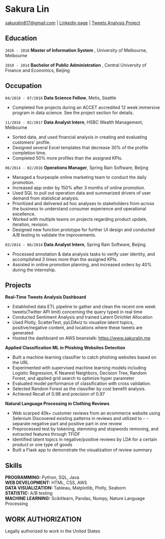 # Sakura Lin

<div id="webaddress">
<a href="sakuralin817@gmail.com">sakuralin817@gmail.com</a>
| <a href="http://https://www.linkedin.com/in/sakuralin/">Linkedin page</a>
| <a href="http://https://www.sakuralin.me">Tweets Analysis Project</a>
</div>

## Education

`2016 - 2018`
__Master of Information System__
, University of Melbourne, Melbourne


`2010 - 2014`
__Bachelor of Public Administration__
, Central University of Finance and Economics, Beijing

## Occupation

`04/2018 - 07/2018`
__Data Science Fellow__, Metis, Seattle
- Completed five projects during an ACCET accredited 12 week immersive program in data science. See the project section for details.

`11/2016 - 02/2017`
__Data Analyst Intern__, HSBC Wealth Management, Melbourne
- Sorted data, and used financial analysis in creating and evaluating customers’ profile. 
- Designed several Excel templates that decrease 30% of the profile completion time. 
- Completed 50% more profiles than the assigned KPIs.

`06/2014 - 02/2016`
__Operations Manager__, Spring Rain Software, Beijing
- Managed a four­people online marketing team to conduct the daily promotion. 
- Increased app order by 150% after 3 months of online promotion.
- Used SQL to pull out operation data and summarized drivers of user demand from statistical analysis.
- Prioritized and delivered ad hoc analyses to stakeholders from across the business to understand consumer experience and operational excellence.
- Worked with multiple teams on projects regarding product update, iteration, revision. 
- Designed new function prototype for further UI design and conducted A/B testing to validate the improvements.

`03/2014 - 06/2014`
__Data Analyst Intern__, Spring Rain Software, Beijing
- Processed annotation & data analysis tasks to verify user identity, and accomplished 3 times more than the assigned KPIs.
- Assisted in online promotion planning, and increased orders by 40% during the internship.

## Projects

__Real-Time Tweets Analysis Dashboard__
- Established data ETL pipeline to gather and clean the recent one week tweets(Twitter API limit) concerning the query typed in real time
- Conducted Sentiment Analysis and trained Latent Dirichlet Allocation
- Used Plotly, ScatterText, pyLDAviz to visualize latent topics, positive/negative content, and locations where these tweets are generated
- Hosted the dashboard on AWS beanstalk: <a href="http://https://www.sakuralin.me">https://www.sakuralin.me</a>

__Applied Classification ML in Phishing Websites Detection__
- Built a machine learning classifier to catch phishing websites based on the URL 
- Experimented with supervised machine learning models including Logistic Regression, K Nearest Neighbors, Decision Tree, Random Forest, and applied grid search to optimize hyper parameter
- Evaluated model performance of classification with cross validation. 
- Selected Random Forest as the classifier by cost benefit analysis.
- Achieved Recall of 0.98 and precision of 0.97

__Natural Language Processing in Clothing Reviews__
- Web scarped 40k+ customer reviews from an e­commerce website using Selenium Discovered existing patterns in reviews and utilized to - - separate negative part and positive part in one review
- Preprocessed test by tokening, stemming and stop­words removing, and extracted features through TF­IDF
- Identified latent topics in negative/positive reviews by LDA for a certain product or one type of goods
- Built a Flask app to demonstrate the visualization of review summary

## Skills

__PROGRAMMING:__ Python, SQL, Java <br/>
__WEB DEVELOPMENT:__ HTML, CSS, AWS <br/>
__DATA VISUALIZATION:__ Tableau, Matplotlib, Plotly, Seaborn <br/>
__STATISTIC:__ A/B testing <br/>
__MACHINE LEARNING:__ Scikit­learn, Pandas, Numpy, Nature Language Processing <br/>


## WORK AUTHORIZATION

Legally authorized to work in the United States







